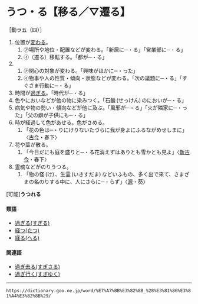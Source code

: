 # うつ・る【移る／▽遷る】

［動ラ五（四）］
1. 位置が[変わる](かわる（変わる）)。    
    1.  ㋐場所や地位・配置などが変わる。「新居に─・る」「営業部に─・る」        
    2.  ㋑（遷る）移転する。「都が─・る」
2.     
    1.  ㋐関心の対象が変わる。「興味がほかに─・った」        
    2.  ㋑物事や人の性質・傾向・狀態などが変わる。「次の議題に─・る」「すぐさま行動に─・る」
3. 時間が[過ぎる](すぎる（過ぎる）)。「時代が─・る」
4. 色やにおいなどが他の物に染みつく。「石鹸 (せっけん) のにおいが─・る」
5. 病気や物の勢い・傾向などが他に及ぶ。「風邪が─・る」「火が隣家に─・った」「父の癖が子供にも─・る」
6. 時が経過して色があせる。色がさめる。    
    1.  「花の色は─・りにけりないたづらに我が身よにふるながめせしまに」〈[古今](https://dictionary.goo.ne.jp/word/%E5%8F%A4%E4%BB%8A%E5%92%8C%E6%AD%8C%E9%9B%86/#jn-76609)・春下〉
7. 花や葉が散る。    
    1.  「今日だにも庭を盛りと─・る花消えずはありとも雪かとも見よ」〈[新古今](https://dictionary.goo.ne.jp/word/%E6%96%B0%E5%8F%A4%E4%BB%8A%E5%92%8C%E6%AD%8C%E9%9B%86/#jn-114149)・春下〉
8. 霊魂などがのりうつる。    
    1.  「物の怪 (け) 、生霊 (いきすだま) などいふもの、多く出で來て、さまざまの名のりする中に、人にさらに─・らず」〈[源](https://dictionary.goo.ne.jp/word/%E6%BA%90%E6%B0%8F%E7%89%A9%E8%AA%9E/#jn-69890)・葵〉
        

\[可能\]**うつれる**

#### 類語

-   [過ぎる(すぎる)](https://dictionary.goo.ne.jp/word/%E9%81%8E%E3%81%8E%E3%82%8B/#jn-117760)
-   [経つ(たつ)](https://dictionary.goo.ne.jp/word/%E7%B5%8C%E3%81%A4/#jn-137183)
-   [経る(へる)](https://dictionary.goo.ne.jp/word/%E7%B5%8C%E3%82%8B/#jn-199823)

#### 関連語

-   [過ぎ去る(すぎさる)](https://dictionary.goo.ne.jp/word/%E9%81%8E%E5%8E%BB%E3%82%8B/#jn-117609)
-   [過ぎ行く(すぎゆく)](https://dictionary.goo.ne.jp/word/%E9%81%8E%E8%A1%8C%E3%81%8F/#jn-117752)

---
`https://dictionary.goo.ne.jp/word/%E7%A7%BB%E3%82%8B_%28%E3%81%86%E3%81%A4%E3%82%8B%29/`